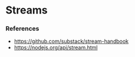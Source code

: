 # Streams

### References

- https://github.com/substack/stream-handbook
- https://nodejs.org/api/stream.html


